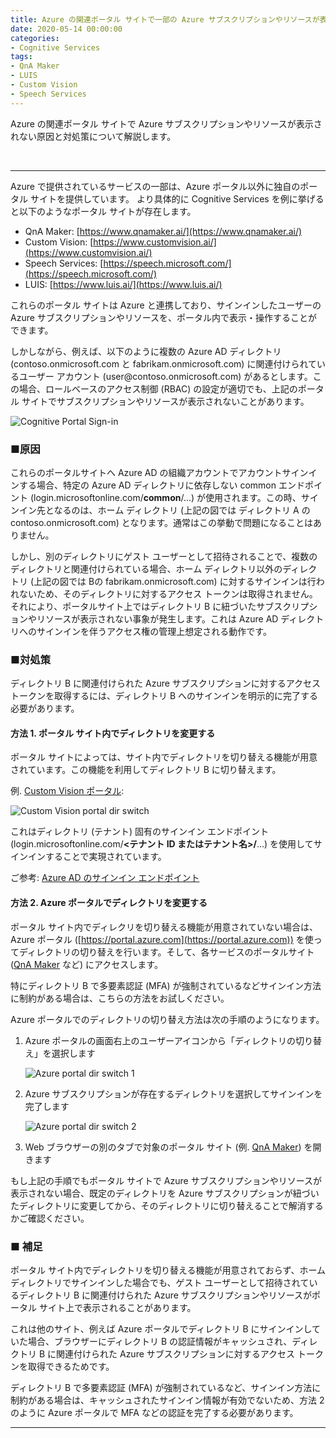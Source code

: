 ```yaml
---
title: Azure の関連ポータル サイトで一部の Azure サブスクリプションやリソースが表示されない事象の原因と対処策
date: 2020-05-14 00:00:00
categories:
- Cognitive Services
tags:
- QnA Maker
- LUIS
- Custom Vision
- Speech Services
---
```

Azure の関連ポータル サイトで Azure サブスクリプションやリソースが表示されない原因と対処策について解説します。
<!-- more -->
<br>

***
Azure で提供されているサービスの一部は、Azure ポータル以外に独自のポータル サイトを提供しています。
より具体的に Cognitive Services を例に挙げると以下のようなポータル サイトが存在します。

- QnA Maker: [https://www.qnamaker.ai/](https://www.qnamaker.ai/)
- Custom Vision: [https://www.customvision.ai/](https://www.customvision.ai/)
- Speech Services: [https://speech.microsoft.com/](https://speech.microsoft.com/)
- LUIS: [https://www.luis.ai/](https://www.luis.ai/)

これらのポータル サイトは Azure と連携しており、サインインしたユーザーの Azure サブスクリプションやリソースを、ポータル内で表示・操作することができます。

しかしながら、例えば、以下のように複数の Azure AD ディレクトリ (contoso.onmicrosoft.com と fabrikam.onmicrosoft.com) に関連付けられているユーザー アカウント (user\@contoso.onmicrosoft.com) があるとします。この場合、ロールベースのアクセス制御 (RBAC) の設定が適切でも、上記のポータル サイトでサブスクリプションやリソースが表示されないことがあります。

![Cognitive Portal Sign-in](https://jpaiblog.github.io/images/cognitive-portal-sub-not-found/cognitive-portal-AAD-tenant.png)

### ■原因
これらのポータルサイトへ Azure AD の組織アカウントでアカウントサインインする場合、特定の Azure AD ディレクトリに依存しない common エンドポイント (login.microsoftonline.com/**common**/…) が使用されます。この時、サインイン先となるのは、ホーム ディレクトリ  (上記の図では ディレクトリ A の contoso.onmicrosoft.com) となります。通常はこの挙動で問題になることはありません。

しかし、別のディレクトリにゲスト ユーザーとして招待されることで、複数のディレクトリと関連付けられている場合、ホーム ディレクトリ以外のディレクトリ (上記の図では Bの fabrikam.onmicrosoft.com) に対するサインインは行われないため、そのディレクトリに対するアクセス トークンは取得されません。それにより、ポータルサイト上ではディレクトリ B に紐づいたサブスクリプションやリソースが表示されない事象が発生します。これは Azure AD ディレクトリへのサインインを伴うアクセス権の管理上想定される動作です。

### ■対処策
ディレクトリ B に関連付けられた Azure サブスクリプションに対するアクセス トークンを取得するには、ディレクトリ B へのサインインを明示的に完了する必要があります。

#### 方法 1. ポータル サイト内でディレクトリを変更する
ポータル サイトによっては、サイト内でディレクトリを切り替える機能が用意されています。この機能を利用してディレクトリ B に切り替えます。

例. [Custom Vision ポータル](https://www.customvision.ai/):

![Custom Vision portal dir switch](https://jpaiblog.github.io/images/cognitive-portal-sub-not-found/custom-vision-dir-switch.png)

これはディレクトリ (テナント) 固有のサインイン エンドポイント (login.microsoftonline.com/**<テナント ID またはテナント名>/**…) を使用してサインインすることで実現されています。

ご参考: [Azure AD のサインイン エンドポイント](https://docs.microsoft.com/ja-jp/azure/active-directory/develop/active-directory-v2-protocols#endpoints)

#### 方法 2. Azure ポータルでディレクトリを変更する
ポータル サイト内でディレクリを切り替える機能が用意されていない場合は、Azure ポータル ([https://portal.azure.com](https://portal.azure.com)) を使ってディレクトリの切り替えを行います。そして、各サービスのポータルサイト ([QnA Maker](https://www.qnamaker.ai/) など) にアクセスします。

特にディレクトリ B で多要素認証 (MFA) が強制されているなどサインイン方法に制約がある場合は、こちらの方法をお試しください。

Azure ポータルでのディレクトリの切り替え方法は次の手順のようになります。

1. Azure ポータルの画面右上のユーザーアイコンから「ディレクトリの切り替え」を選択します

    ![Azure portal dir switch 1](https://jpaiblog.github.io/images/cognitive-portal-sub-not-found/azure-portal-dir-switch-1.png)

2. Azure サブスクリプションが存在するディレクトリを選択してサインインを完了します

    ![Azure portal dir switch 2](https://jpaiblog.github.io/images/cognitive-portal-sub-not-found/azure-portal-dir-switch-2.png)
 
3. Web ブラウザーの別のタブで対象のポータル サイト (例. [QnA Maker](https://www.qnamaker.ai/)) を開きます

もし上記の手順でもポータル サイトで Azure サブスクリプションやリソースが表示されない場合、既定のディレクトリを Azure サブスクリプションが紐づいたディレクトリに変更してから、そのディレクトリに切り替えることで解消するかご確認ください。

### ■ 補足
ポータル サイト内でディレクトリを切り替える機能が用意されておらず、ホーム ディレクトリでサインインした場合でも、ゲスト ユーザーとして招待されているディレクトリ B に関連付けられた Azure サブスクリプションやリソースがポータル サイト上で表示されることがあります。

これは他のサイト、例えば Azure ポータルでディレクトリ B にサインインしていた場合、ブラウザーにディレクトリ B の認証情報がキャッシュされ、ディレクトリ B に関連付けられた Azure サブスクリプションに対するアクセス トークンを取得できるためです。

ディレクトリ B で多要素認証 (MFA) が強制されているなど、サインイン方法に制約がある場合は、キャッシュされたサインイン情報が有効でないため、方法 2 のように Azure ポータルで MFA などの認証を完了する必要があります。
***